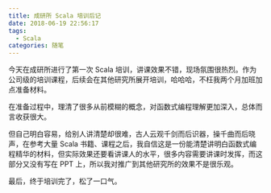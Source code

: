 ```yaml
---
title: 成研所 Scala 培训后记
date: 2018-06-19 22:56:17
tags:
  - Scala
categories: 随笔
---
```


今天在成研所进行了第一次 Scala 培训，讲课效果不错，现场氛围很热烈。作为公司级的培训课程，后续会在其他研究所展开培训，哈哈哈，不枉我两个月加班加点准备材料。

在准备过程中，理清了很多从前模糊的概念，对函数式编程理解更加深入，总体而言收获很大。

但自己明白容易，给别人讲清楚却很难，古人云观千剑而后识器，操千曲而后晓声，在参考大量 Scala 书籍、课程之后，我自信这是一份能清楚讲明白函数式编程精华的材料，但实际效果还要看讲课人的水平，很多内容需要讲课时发挥，而这部分又没有写在 PPT 上，所以我对推广到其他研究所的效果不是很乐观。

最后，终于培训完了，松了一口气。
